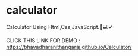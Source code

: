 # calculator

Calculator Using Html,Css,JavaScript.👩💻✔

CLICK THIS LINK FOR DEMO : https://bhavadharanithangaraj.github.io/Calculator/
